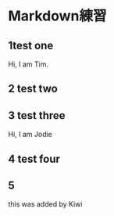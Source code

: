 # Markdown練習


## 1test one
Hi, I am Tim.


## 2 test two



## 3  test three
Hi, I am Jodie


## 4 test four


## 5
this was added by Kiwi
